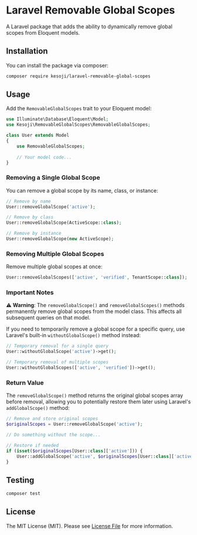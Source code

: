 # Laravel Removable Global Scopes

A Laravel package that adds the ability to dynamically remove global scopes from Eloquent models.

## Installation

You can install the package via composer:

```bash
composer require kesoji/laravel-removable-global-scopes
```

## Usage

Add the `RemovableGlobalScopes` trait to your Eloquent model:

```php
use Illuminate\Database\Eloquent\Model;
use Kesoji\RemovableGlobalScopes\RemovableGlobalScopes;

class User extends Model
{
    use RemovableGlobalScopes;
    
    // Your model code...
}
```

### Removing a Single Global Scope

You can remove a global scope by its name, class, or instance:

```php
// Remove by name
User::removeGlobalScope('active');

// Remove by class
User::removeGlobalScope(ActiveScope::class);

// Remove by instance
User::removeGlobalScope(new ActiveScope);
```

### Removing Multiple Global Scopes

Remove multiple global scopes at once:

```php
User::removeGlobalScopes(['active', 'verified', TenantScope::class]);
```

### Important Notes

⚠️ **Warning**: The `removeGlobalScope()` and `removeGlobalScopes()` methods permanently remove global scopes from the model class. This affects all subsequent queries on that model.

If you need to temporarily remove a global scope for a specific query, use Laravel's built-in `withoutGlobalScope()` method instead:

```php
// Temporary removal for a single query
User::withoutGlobalScope('active')->get();

// Temporary removal of multiple scopes
User::withoutGlobalScopes(['active', 'verified'])->get();
```

### Return Value

The `removeGlobalScope()` method returns the original global scopes array before removal, allowing you to potentially restore them later using Laravel's `addGlobalScope()` method:

```php
// Remove and store original scopes
$originalScopes = User::removeGlobalScope('active');

// Do something without the scope...

// Restore if needed
if (isset($originalScopes[User::class]['active'])) {
    User::addGlobalScope('active', $originalScopes[User::class]['active']);
}
```

## Testing

```bash
composer test
```

## License

The MIT License (MIT). Please see [License File](LICENSE) for more information.